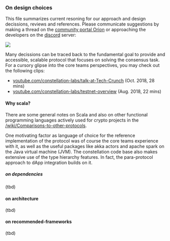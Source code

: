 ### On design choices

This file summarizes current resoning for our approach and design decissions, 
reviews and references. Please communicate suggestions by making a thread on the 
[community portal Orion](https://orion.constellationlabs.io/accounts/login/?next=/) 
or approaching the developers on the [discord](https://discordapp.com/invite/KMSmXbV) server:

  <a href="https://discordapp.com/invite/KMSmXbV">
	  <img src="https://img.shields.io/badge/chat-discord-brightgreen.svg"/>
  </a>

Many decissions can be traced back to the fundamental goal to provide and
accessible, scalable protocol that focuses on solving the consensus task. 
For a cursory glipse into the core teams perspectives, you may check out the following clips:

* [youtube.com/constellation-labs/talk-at-Tech-Crunch](https://youtu.be/fCscJL3_tdU) (Oct. 2018, 28 mins)
* [youtube.com/constellation-labs/testnet-overview](https://youtu.be/SsYZF4msXuQ) (Aug. 2018, 22 mins)

#### Why scala?
There are some general notes on Scala and also on other functional programming languages actively used for crypto projects in the
[/wiki/Comparisons-to-other-protocols](https://github.com/Constellation-Labs/constellation/wiki/Comparisons-to-other-protocols#fast_forward-projects-using-a-functional-language-approach).

One motivating factor as language of choice for the reference implementation of the protocol was of course the core teams experience with it, as well as the useful packages like akka actors and apache spark on the Java virtual machine (JVM). The constellation code base also makes extensive use of the type hierarchy features. In fact, the para-protocol approach to dApp integration builds on it.

##### on dependencies

(tbd)

#### on architecture

(tbd)

#### on recommended-frameworks

(tbd)

